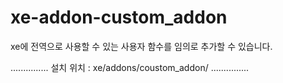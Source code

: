 # xe-addon-custom_addon
xe에 전역으로 사용할 수 있는 사용자 함수를 임의로 추가할 수 있습니다.

...............
설치 위치 : xe/addons/coustom_addon/
...............


